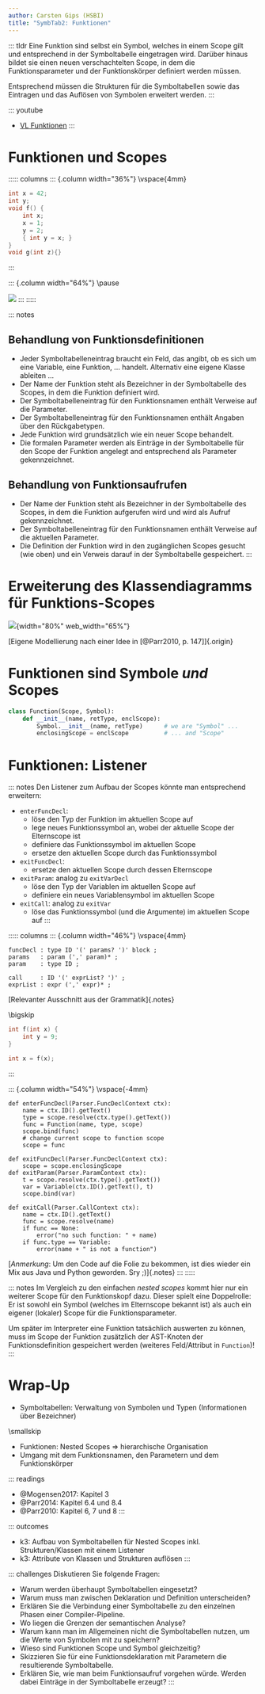 ```yaml
---
author: Carsten Gips (HSBI)
title: "SymbTab2: Funktionen"
---
```


::: tldr
Eine Funktion sind selbst ein Symbol, welches in einem Scope gilt und entsprechend
in der Symboltabelle eingetragen wird. Darüber hinaus bildet sie einen neuen
verschachtelten Scope, in dem die Funktionsparameter und der Funktionskörper
definiert werden müssen.

Entsprechend müssen die Strukturen für die Symboltabellen sowie das Eintragen und
das Auflösen von Symbolen erweitert werden.
:::

::: youtube
-   [VL Funktionen](https://youtu.be/yk2x6WGhgVg)
:::

# Funktionen und Scopes

::::: columns
::: {.column width="36%"}
\vspace{4mm}

``` c
int x = 42;
int y;
void f() {
    int x;
    x = 1;
    y = 2;
    { int y = x; }
}
void g(int z){}
```
:::

::: {.column width="64%"}
\pause

![](images/functionscopes.png)
:::
:::::

::: notes
## Behandlung von Funktionsdefinitionen

-   Jeder Symboltabelleneintrag braucht ein Feld, das angibt, ob es sich um eine
    Variable, eine Funktion, ... handelt. Alternativ eine eigene Klasse ableiten ...
-   Der Name der Funktion steht als Bezeichner in der Symboltabelle des Scopes, in
    dem die Funktion definiert wird.
-   Der Symboltabelleneintrag für den Funktionsnamen enthält Verweise auf die
    Parameter.
-   Der Symboltabelleneintrag für den Funktionsnamen enthält Angaben über den
    Rückgabetypen.
-   Jede Funktion wird grundsätzlich wie ein neuer Scope behandelt.
-   Die formalen Parameter werden als Einträge in der Symboltabelle für den Scope
    der Funktion angelegt and entsprechend als Parameter gekennzeichnet.

## Behandlung von Funktionsaufrufen

-   Der Name der Funktion steht als Bezeichner in der Symboltabelle des Scopes, in
    dem die Funktion aufgerufen wird und wird als Aufruf gekennzeichnet.
-   Der Symboltabelleneintrag für den Funktionsnamen enthält Verweise auf die
    aktuellen Parameter.
-   Die Definition der Funktion wird in den zugänglichen Scopes gesucht (wie oben)
    und ein Verweis darauf in der Symboltabelle gespeichert.
:::

# Erweiterung des Klassendiagramms für Funktions-Scopes

![](images/functionscopesuml.png){width="80%" web_width="65%"}

[Eigene Modellierung nach einer Idee in [@Parr2010, p. 147]]{.origin}

# Funktionen sind Symbole *und* Scopes

``` python
class Function(Scope, Symbol):
    def __init__(name, retType, enclScope):
        Symbol.__init__(name, retType)      # we are "Symbol" ...
        enclosingScope = enclScope          # ... and "Scope"
```

# Funktionen: Listener

::: notes
Den Listener zum Aufbau der Scopes könnte man entsprechend erweitern:

-   `enterFuncDecl`:
    -   löse den Typ der Funktion im aktuellen Scope auf
    -   lege neues Funktionssymbol an, wobei der aktuelle Scope der Elternscope ist
    -   definiere das Funktionssymbol im aktuellen Scope
    -   ersetze den aktuellen Scope durch das Funktionssymbol
-   `exitFuncDecl`:
    -   ersetze den aktuellen Scope durch dessen Elternscope
-   `exitParam`: analog zu `exitVarDecl`
    -   löse den Typ der Variablen im aktuellen Scope auf
    -   definiere ein neues Variablensymbol im aktuellen Scope
-   `exitCall`: analog zu `exitVar`
    -   löse das Funktionssymbol (und die Argumente) im aktuellen Scope auf
:::

::::: columns
::: {.column width="46%"}
\vspace{4mm}

``` {.yacc size="footnotesize"}
funcDecl : type ID '(' params? ')' block ;
params   : param (',' param)* ;
param    : type ID ;

call     : ID '(' exprList? ')' ;
exprList : expr (',' expr)* ;
```

[Relevanter Ausschnitt aus der Grammatik]{.notes}

\bigskip

``` {.c size="footnotesize"}
int f(int x) {
    int y = 9;
}

int x = f(x);
```
:::

::: {.column width="54%"}
\vspace{-4mm}

``` {.python size="footnotesize"}
def enterFuncDecl(Parser.FuncDeclContext ctx):
    name = ctx.ID().getText()
    type = scope.resolve(ctx.type().getText())
    func = Function(name, type, scope)
    scope.bind(func)
    # change current scope to function scope
    scope = func

def exitFuncDecl(Parser.FuncDeclContext ctx):
    scope = scope.enclosingScope
def exitParam(Parser.ParamContext ctx):
    t = scope.resolve(ctx.type().getText())
    var = Variable(ctx.ID().getText(), t)
    scope.bind(var)

def exitCall(Parser.CallContext ctx):
    name = ctx.ID().getText()
    func = scope.resolve(name)
    if func == None:
        error("no such function: " + name)
    if func.type == Variable:
        error(name + " is not a function")
```

[*Anmerkung*: Um den Code auf die Folie zu bekommen, ist dies wieder ein Mix aus
Java und Python geworden. Sry ;)]{.notes}
:::
:::::

::: notes
Im Vergleich zu den einfachen *nested scopes* kommt hier nur ein weiterer Scope für
den Funktionskopf dazu. Dieser spielt eine Doppelrolle: Er ist sowohl ein Symbol
(welches im Elternscope bekannt ist) als auch ein eigener (lokaler) Scope für die
Funktionsparameter.

Um später im Interpreter eine Funktion tatsächlich auswerten zu können, muss im
Scope der Funktion zusätzlich der AST-Knoten der Funktionsdefinition gespeichert
werden (weiteres Feld/Attribut in `Function`)!
:::

# Wrap-Up

-   Symboltabellen: Verwaltung von Symbolen und Typen (Informationen über
    Bezeichner)

\smallskip

-   Funktionen: Nested Scopes =\> hierarchische Organisation
-   Umgang mit dem Funktionsnamen, den Parametern und dem Funktionskörper

::: readings
-   @Mogensen2017: Kapitel 3
-   @Parr2014: Kapitel 6.4 und 8.4
-   @Parr2010: Kapitel 6, 7 und 8
:::

::: outcomes
-   k3: Aufbau von Symboltabellen für Nested Scopes inkl. Strukturen/Klassen mit
    einem Listener
-   k3: Attribute von Klassen und Strukturen auflösen
:::

::: challenges
Diskutieren Sie folgende Fragen:

-   Warum werden überhaupt Symboltabellen eingesetzt?
-   Warum muss man zwischen Deklaration und Definition unterscheiden?
-   Erklären Sie die Verbindung einer Symboltabelle zu den einzelnen Phasen einer
    Compiler-Pipeline.
-   Wo liegen die Grenzen der semantischen Analyse?
-   Warum kann man im Allgemeinen nicht die Symboltabellen nutzen, um die Werte von
    Symbolen mit zu speichern?
-   Wieso sind Funktionen Scope und Symbol gleichzeitig?
-   Skizzieren Sie für eine Funktionsdeklaration mit Parametern die resultierende
    Symboltabelle.
-   Erklären Sie, wie man beim Funktionsaufruf vorgehen würde. Werden dabei Einträge
    in der Symboltabelle erzeugt?
:::
